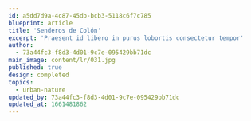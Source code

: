 ```yaml
---
id: a5dd7d9a-4c87-45db-bcb3-5118c6f7c785
blueprint: article
title: 'Senderos de Colón'
excerpt: 'Praesent id libero in purus lobortis consectetur tempor'
author:
  - 73a44fc3-f8d3-4d01-9c7e-095429bb71dc
main_image: content/lr/031.jpg
published: true
design: completed
topics:
  - urban-nature
updated_by: 73a44fc3-f8d3-4d01-9c7e-095429bb71dc
updated_at: 1661481862
---
```

